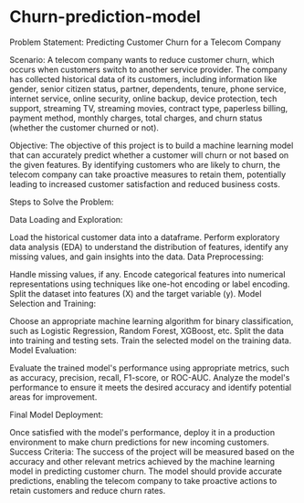 # Churn-prediction-model

Problem Statement: Predicting Customer Churn for a Telecom Company

Scenario:
A telecom company wants to reduce customer churn, which occurs when customers switch to another service provider. The company has collected historical data of its customers, including information like gender, senior citizen status, partner, dependents, tenure, phone service, internet service, online security, online backup, device protection, tech support, streaming TV, streaming movies, contract type, paperless billing, payment method, monthly charges, total charges, and churn status (whether the customer churned or not).

Objective:
The objective of this project is to build a machine learning model that can accurately predict whether a customer will churn or not based on the given features. By identifying customers who are likely to churn, the telecom company can take proactive measures to retain them, potentially leading to increased customer satisfaction and reduced business costs.

Steps to Solve the Problem:

Data Loading and Exploration:

Load the historical customer data into a dataframe.
Perform exploratory data analysis (EDA) to understand the distribution of features, identify any missing values, and gain insights into the data.
Data Preprocessing:

Handle missing values, if any.
Encode categorical features into numerical representations using techniques like one-hot encoding or label encoding.
Split the dataset into features (X) and the target variable (y).
Model Selection and Training:

Choose an appropriate machine learning algorithm for binary classification, such as Logistic Regression, Random Forest, XGBoost, etc.
Split the data into training and testing sets.
Train the selected model on the training data.
Model Evaluation:

Evaluate the trained model's performance using appropriate metrics, such as accuracy, precision, recall, F1-score, or ROC-AUC.
Analyze the model's performance to ensure it meets the desired accuracy and identify potential areas for improvement.

Final Model Deployment:

Once satisfied with the model's performance, deploy it in a production environment to make churn predictions for new incoming customers.
Success Criteria:
The success of the project will be measured based on the accuracy and other relevant metrics achieved by the machine learning model in predicting customer churn. The model should provide accurate predictions, enabling the telecom company to take proactive actions to retain customers and reduce churn rates.
